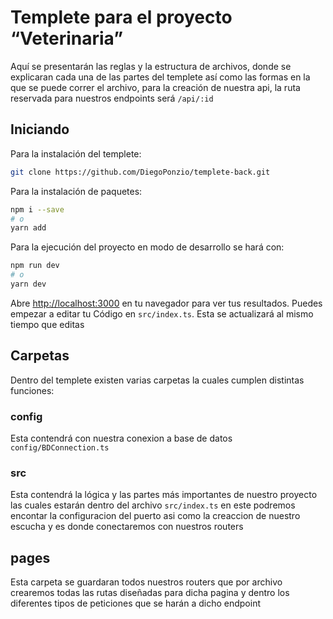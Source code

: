 # Templete para el proyecto “Veterinaria”

Aquí se presentarán las reglas y la estructura de archivos, donde se explicaran cada una de las partes del templete así como las formas en la que se puede correr el archivo, para la creación de nuestra api, la ruta reservada para nuestros endpoints será `/api/:id`

## Iniciando

Para la instalación del templete:

```bash
git clone https://github.com/DiegoPonzio/templete-back.git
```

Para la instalación de paquetes:
```bash
npm i --save
# o
yarn add
```

Para la ejecución del proyecto en modo de desarrollo se hará con:

```bash
npm run dev
# o
yarn dev
```

Abre [http://localhost:3000](http://localhost:3000) en tu navegador para ver tus resultados.
Puedes empezar a editar tu Código en `src/index.ts`. Esta se actualizará al mismo tiempo que editas

## Carpetas
Dentro del templete existen varias carpetas la cuales cumplen distintas funciones:
### config
Esta contendrá con nuestra conexion a base de datos `config/BDConnection.ts`
### src
Esta contendrá la lógica y las partes más importantes de nuestro proyecto las cuales estarán dentro del archivo `src/index.ts` en este podremos encontar la configuracion del puerto asi como la creaccion de nuestro escucha y es donde conectaremos con nuestros routers
## pages
Esta carpeta se guardaran todos nuestros routers que por archivo crearemos todas las rutas diseñadas para dicha pagina y dentro los diferentes tipos de peticiones que se harán a dicho endpoint 


